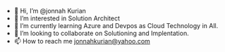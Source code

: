 - 👋 Hi, I’m @jonnah Kurian
- 👀 I’m interested in Solution Architect
- 🌱 I’m currently learning Azure and Devpos as Cloud Technology in All.
- 💞️ I’m looking to collaborate on Solutioning and Implentation.
- 📫 How to reach me jonnahkurian@yahoo.com

<!---
jonnah Kurian is a ✨ special ✨ repository because its `README.md` (this file) appears on your GitHub profile.
You can click the Preview link to take a look at your changes.
--->
